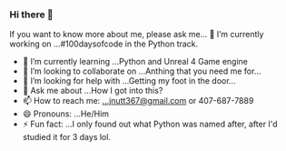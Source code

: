 ### Hi there 👋
If you want to know more about me, please ask me...
🔭 I’m currently working on ...#100daysofcode in the Python track.
- 🌱 I’m currently learning ...Python and Unreal 4 Game engine
- 👯 I’m looking to collaborate on ...Anthing that you need me for...
- 🤔 I’m looking for help with ...Getting my foot in the door...
- 💬 Ask me about ...How I got into this?
- 📫 How to reach me: ...jnutt367@gmail.com or 407-687-7889
- 😄 Pronouns: ...He/Him
- ⚡ Fun fact: ...I only found out what Python was named after, after I'd studied it for 3 days lol.
<!--
**jnutt367/jnutt367** is a ✨ _special_ ✨ repository because its `README.md` (this file) appears on your GitHub profile.

Here are some ideas to get you started:

- 
-->
